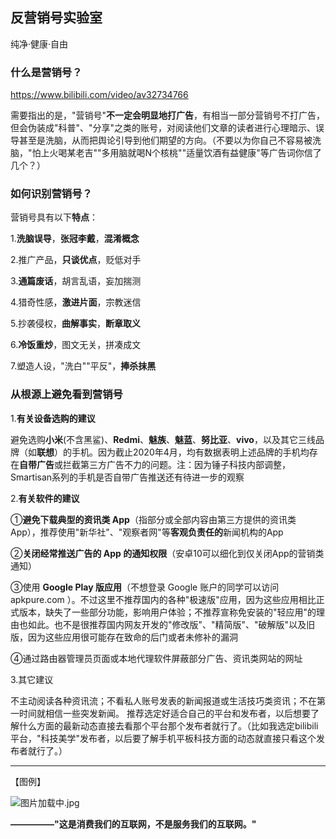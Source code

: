 ## 反营销号实验室
纯净·健康·自由


### 什么是营销号？
https://www.bilibili.com/video/av32734766

需要指出的是，"营销号"**不一定会明显地打广告**，有相当一部分营销号不打广告，但会伪装成"科普"、"分享"之类的账号，对阅读他们文章的读者进行心理暗示、误导甚至是洗脑，从而把舆论引导到他们期望的方向。（不要以为你自己不容易被洗脑，"怕上火喝某老吉""多用脑就喝N个核桃""适量饮酒有益健康"等广告词你信了几个？）

### 如何识别营销号？
营销号具有以下**特点**：

1.**洗脑误导**，**张冠李戴**，**混淆概念**

2.推广产品，**只谈优点**，贬低对手

3.**通篇废话**，胡言乱语，妄加揣测

4.猎奇性感，**激进片面**，宗教迷信

5.抄袭侵权，**曲解事实**，**断章取义**

6.**冷饭重炒**，图文无关，拼凑成文

7.塑造人设，"洗白""平反"，**捧杀抹黑**


### 从根源上避免看到营销号
1.**有关设备选购的建议**

避免选购**小米**(不含黑鲨)、**Redmi**、**魅族**、**魅蓝**、**努比亚**、**vivo**，以及其它三线品牌（如**联想**）的手机。因为截止2020年4月，均有数据表明上述品牌的手机均存在**自带广告**或拦截第三方广告不力的问题。注：因为锤子科技内部调整，Smartisan系列的手机是否自带广告推送还有待进一步的观察


2.**有关软件的建议**

①**避免下载典型的资讯类 App**（指部分或全部内容由第三方提供的资讯类App），推荐使用"新华社"、"观察者网"等**客观负责任的**新闻机构的App

②**关闭经常推送广告的 App 的通知权限**（安卓10可以细化到仅关闭App的营销类通知）

③使用 **Google Play 版应用**（不想登录 Google 账户的同学可以访问 apkpure.com ）。不过这里不推荐国内的各种"极速版"应用，因为这些应用相比正式版本，缺失了一些部分功能，影响用户体验；不推荐宣称免安装的"轻应用"的理由也如此。也不是很推荐国内网友开发的"修改版"、"精简版"、"破解版"以及旧版，因为这些应用很可能存在致命的后门或者未修补的漏洞

④通过路由器管理员页面或本地代理软件屏蔽部分广告、资讯类网站的网址


3.其它建议

不主动阅读各种资讯流；不看私人账号发表的新闻报道或生活技巧类资讯；不在第一时间就相信一些突发新闻。
推荐选定好适合自己的平台和发布者，以后想要了解什么方面的最新动态直接去看那个平台那个发布者就行了。（比如我选定bilibili平台，"科技美学"发布者，以后要了解手机平板科技方面的动态就直接只看这个发布者就行了。）


***
【图例】


![图片加载中.jpg](https://i.loli.net/2020/03/17/k6oFHc2Wd43i1Tn.jpg)

**—————"这是消费我们的互联网，不是服务我们的互联网。"**
